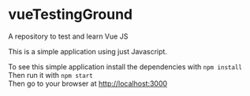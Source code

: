 # vueTestingGround

A repository to test and learn Vue JS

This is a simple application using just Javascript.

To see this simple application install the dependencies with `npm install`\
Then run it with `npm start`\
Then go to your browser at <http://localhost:3000>
